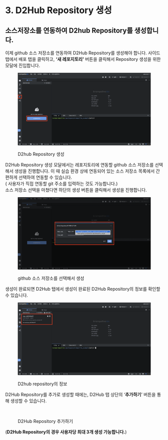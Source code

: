 # 3. D2Hub Repository 생성

## 소스저장소를 연동하여 D2hub Repository를 생성합니다.

이제 github 소스 저장소를 연동하여 D2Hub Repository를 생성해야 합니다. 사이드 탭에서 배포 탭을 클릭하고, **‘새 레포지토리’** 버튼을 클릭해서 Repository 생성을 위한 모달에 진입합니다.

<figure><img src="../../../.gitbook/assets/image (224).png" alt=""><figcaption><p>D2hub Repository 생성</p></figcaption></figure>

D2Hub Repository 생성 모달에서는 레포지토리에 연동할 github 소스 저장소를 선택해서 생성을 진행합니다. 이 때 실습 환경 상에 연동되어 있는 소스 저장소 목록에서 간편하게 선택하여 연동할 수 있습니다. \
( 사용자가 직접 연동할 git 주소를 입력하는 것도 가능합니다.) \
소스 저장소 선택을 마쳤다면 하단의 생성 버튼을 클릭해서 생성을 진행합니다.

<figure><img src="../../../.gitbook/assets/image (225).png" alt=""><figcaption><p>github 소스 저장소를 선택해서 생성</p></figcaption></figure>

생성이 완료되면 D2Hub 탭에서 생성이 완료된 D2Hub Repository의 정보를 확인할 수 있습니다.

<figure><img src="../../../.gitbook/assets/image (226).png" alt=""><figcaption><p>D2hub repository의 정보</p></figcaption></figure>

D2Hub Repository를 추가로 생성할 때에는, D2Hub 탭 상단의 ‘**추가하기**’ 버튼을 통해 생성할 수 있습니다.

<figure><img src="../../../.gitbook/assets/스크린샷 2023-08-18 오후 5.06.33.png" alt=""><figcaption><p>D2Hub Repository 추가하기</p></figcaption></figure>

(**D2Hub Repository의 경우 사용자당 최대 3개 생성 가능합니다.**)
